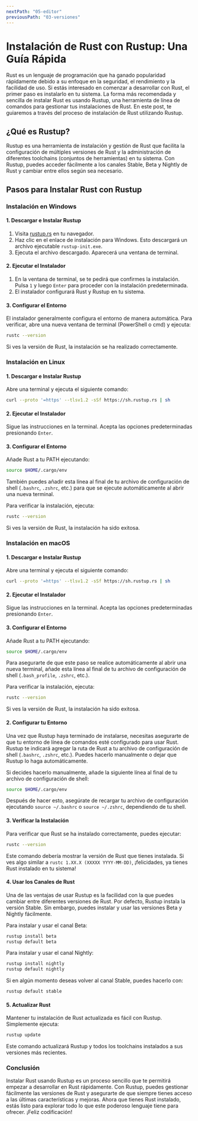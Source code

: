 ```yaml
---
nextPath: "05-editor"
previousPath: "03-versiones"
---
```


# Instalación de Rust con Rustup: Una Guía Rápida

Rust es un lenguaje de programación que ha ganado popularidad rápidamente debido a su enfoque en la seguridad, el rendimiento y la facilidad de uso. Si estás interesado en comenzar a desarrollar con Rust, el primer paso es instalarlo en tu sistema. La forma más recomendada y sencilla de instalar Rust es usando Rustup, una herramienta de línea de comandos para gestionar tus instalaciones de Rust. En este post, te guiaremos a través del proceso de instalación de Rust utilizando Rustup.

## ¿Qué es Rustup?

Rustup es una herramienta de instalación y gestión de Rust que facilita la configuración de múltiples versiones de Rust y la administración de diferentes toolchains (conjuntos de herramientas) en tu sistema. Con Rustup, puedes acceder fácilmente a los canales Stable, Beta y Nightly de Rust y cambiar entre ellos según sea necesario.

## Pasos para Instalar Rust con Rustup

### Instalación en Windows

#### 1. Descargar e Instalar Rustup

1. Visita [rustup.rs](https://rustup.rs/) en tu navegador.
2. Haz clic en el enlace de instalación para Windows. Esto descargará un archivo ejecutable `rustup-init.exe`.
3. Ejecuta el archivo descargado. Aparecerá una ventana de terminal.

#### 2. Ejecutar el Instalador

1. En la ventana de terminal, se te pedirá que confirmes la instalación. Pulsa `1` y luego `Enter` para proceder con la instalación predeterminada.
2. El instalador configurará Rust y Rustup en tu sistema. 

#### 3. Configurar el Entorno

El instalador generalmente configura el entorno de manera automática. Para verificar, abre una nueva ventana de terminal (PowerShell o cmd) y ejecuta:

```sh [terminal]
rustc --version
```

Si ves la versión de Rust, la instalación se ha realizado correctamente.

### Instalación en Linux

#### 1. Descargar e Instalar Rustup

Abre una terminal y ejecuta el siguiente comando:

```sh [terminal]
curl --proto '=https' --tlsv1.2 -sSf https://sh.rustup.rs | sh
```

#### 2. Ejecutar el Instalador

Sigue las instrucciones en la terminal. Acepta las opciones predeterminadas presionando `Enter`.

#### 3. Configurar el Entorno

Añade Rust a tu PATH ejecutando:

```sh [terminal]
source $HOME/.cargo/env
```

También puedes añadir esta línea al final de tu archivo de configuración de shell (`.bashrc`, `.zshrc`, etc.) para que se ejecute automáticamente al abrir una nueva terminal.

Para verificar la instalación, ejecuta:

```sh [terminal]
rustc --version
```

Si ves la versión de Rust, la instalación ha sido exitosa.

### Instalación en macOS

#### 1. Descargar e Instalar Rustup

Abre una terminal y ejecuta el siguiente comando:

```sh [terminal]
curl --proto '=https' --tlsv1.2 -sSf https://sh.rustup.rs | sh
```

#### 2. Ejecutar el Instalador

Sigue las instrucciones en la terminal. Acepta las opciones predeterminadas presionando `Enter`.

#### 3. Configurar el Entorno

Añade Rust a tu PATH ejecutando:

```sh [terminal]
source $HOME/.cargo/env
```

Para asegurarte de que este paso se realice automáticamente al abrir una nueva terminal, añade esta línea al final de tu archivo de configuración de shell (`.bash_profile`, `.zshrc`, etc.).

Para verificar la instalación, ejecuta:

```sh [terminal]
rustc --version
```

Si ves la versión de Rust, la instalación ha sido exitosa.


#### 2. Configurar tu Entorno

Una vez que Rustup haya terminado de instalarse, necesitas asegurarte de que tu entorno de línea de comandos esté configurado para usar Rust. Rustup te indicará agregar la ruta de Rust a tu archivo de configuración de shell (`.bashrc`, `.zshrc`, etc.). Puedes hacerlo manualmente o dejar que Rustup lo haga automáticamente.

Si decides hacerlo manualmente, añade la siguiente línea al final de tu archivo de configuración de shell:

```sh [terminal]
source $HOME/.cargo/env
```

Después de hacer esto, asegúrate de recargar tu archivo de configuración ejecutando `source ~/.bashrc` o `source ~/.zshrc`, dependiendo de tu shell.

#### 3. Verificar la Instalación

Para verificar que Rust se ha instalado correctamente, puedes ejecutar:

```sh [terminal]
rustc --version
```

Este comando debería mostrar la versión de Rust que tienes instalada. Si ves algo similar a `rustc 1.XX.X (XXXXX YYYY-MM-DD)`, ¡felicidades, ya tienes Rust instalado en tu sistema!

#### 4. Usar los Canales de Rust

Una de las ventajas de usar Rustup es la facilidad con la que puedes cambiar entre diferentes versiones de Rust. Por defecto, Rustup instala la versión Stable. Sin embargo, puedes instalar y usar las versiones Beta y Nightly fácilmente.

Para instalar y usar el canal Beta:

```sh [terminal]
rustup install beta
rustup default beta
```

Para instalar y usar el canal Nightly:

```sh [terminal]
rustup install nightly
rustup default nightly
```

Si en algún momento deseas volver al canal Stable, puedes hacerlo con:

```sh [terminal]
rustup default stable
```

#### 5. Actualizar Rust

Mantener tu instalación de Rust actualizada es fácil con Rustup. Simplemente ejecuta:

```sh [terminal]
rustup update
```

Este comando actualizará Rustup y todos los toolchains instalados a sus versiones más recientes.

### Conclusión

Instalar Rust usando Rustup es un proceso sencillo que te permitirá empezar a desarrollar en Rust rápidamente. Con Rustup, puedes gestionar fácilmente las versiones de Rust y asegurarte de que siempre tienes acceso a las últimas características y mejoras. Ahora que tienes Rust instalado, estás listo para explorar todo lo que este poderoso lenguaje tiene para ofrecer. ¡Feliz codificación!
